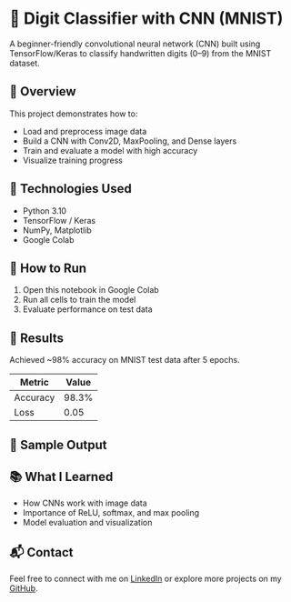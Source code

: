 # 🧠 Digit Classifier with CNN (MNIST)

A beginner-friendly convolutional neural network (CNN) built using TensorFlow/Keras to classify handwritten digits (0–9) from the MNIST dataset.

## 📌 Overview

This project demonstrates how to:
- Load and preprocess image data
- Build a CNN with Conv2D, MaxPooling, and Dense layers
- Train and evaluate a model with high accuracy
- Visualize training progress

## 🔧 Technologies Used

- Python 3.10
- TensorFlow / Keras
- NumPy, Matplotlib
- Google Colab

## 🚀 How to Run

1. Open this notebook in Google Colab
2. Run all cells to train the model
3. Evaluate performance on test data

## 🏁 Results

Achieved ~98% accuracy on MNIST test data after 5 epochs.

| Metric | Value |
|--------|-------|
| Accuracy | 98.3% |
| Loss     | 0.05  |

## 📸 Sample Output



## 📚 What I Learned

- How CNNs work with image data
- Importance of ReLU, softmax, and max pooling
- Model evaluation and visualization

## 📬 Contact

Feel free to connect with me on [LinkedIn](https://www.linkedin.com/in/mamadou-ceesay-961aa350) or explore more projects on my [GitHub](https://github.com/MCGabriel2614).